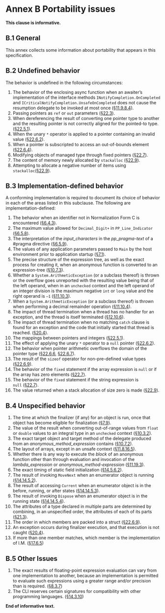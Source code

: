 # Annex B Portability issues

**This clause is informative.**

## B.1 General

This annex collects some information about portability that appears in this specification.

## B.2 Undefined behavior

The behavior is undefined in the following circumstances:

1. The behavior of the enclosing async function when an awaiter’s implementation of the interface methods `INotifyCompletion.OnCompleted` and `ICriticalNotifyCompletion.UnsafeOnCompleted` does not cause the resumption delegate to be invoked at most once ([§11.9.8.4](expressions.md#11984-run-time-evaluation-of-await-expressions)).
1. Passing pointers as `ref` or `out` parameters ([§22.3](unsafe-code.md#223-pointer-types)).
1. When dereferencing the result of converting one pointer type to another and the resulting pointer is not correctly aligned for the pointed-to type. ([§22.5.1](unsafe-code.md#2251-general)).
1. When the unary `*` operator is applied to a pointer containing an invalid value ([§22.6.2](unsafe-code.md#2262-pointer-indirection)).
1. When a pointer is subscripted to access an out-of-bounds element ([§22.6.4](unsafe-code.md#2264-pointer-element-access)).
1. Modifying objects of managed type through fixed pointers ([§22.7](unsafe-code.md#227-the-fixed-statement)).
1. The content of memory newly allocated by `stackalloc` ([§22.9](unsafe-code.md#229-stack-allocation)).
1. Attempting to allocate a negative number of items using `stackalloc`([§22.9](unsafe-code.md#229-stack-allocation)).

## B.3 Implementation-defined behavior

A conforming implementation is required to document its choice of behavior in each of the areas listed in this subclause. The following are implementation-defined:

1. The behavior when an identifier not in Normalization Form C is encountered ([§6.4.3](lexical-structure.md#643-identifiers)).
1. The maximum value allowed for `Decimal_Digit+` in `PP_Line_Indicator` ([§6.5.8](lexical-structure.md#658-line-directives)).
1. The interpretation of the *input_characters* in the *pp_pragma-text* of a #pragma directive ([§6.5.9](lexical-structure.md#659-pragma-directives)).
1. The values of any application parameters passed to `Main` by the host environment prior to application startup ([§7.1](basic-concepts.md#71-application-startup)).
1. The precise structure of the expression tree, as well as the exact process for creating it, when an anonymous function is converted to an expression-tree ([§10.7.3](conversions.md#1073-evaluation-of-lambda-expression-conversions-to-expression-tree-types)).
1. Whether a `System.ArithmeticException` (or a subclass thereof) is thrown or the overflow goes unreported with the resulting value being that of the left operand, when in an `unchecked` context and the left operand of an integer division is the maximum negative `int` or `long` value and the right operand is `–1` ([§11.10.3](expressions.md#11103-division-operator)).
1. When a `System.ArithmeticException` (or a subclass thereof) is thrown when performing a decimal remainder operation ([§11.10.4](expressions.md#11104-remainder-operator)).
1. The impact of thread termination when a thread has no handler for an exception, and the thread is itself terminated ([§12.10.6](statements.md#12106-the-throw-statement)).
1. The impact of thread termination when no matching `catch` clause is found for an exception and the code that initially started that thread is reached. ([§20.4](exceptions.md#204-how-exceptions-are-handled)).
1. The mappings between pointers and integers ([§22.5.1](unsafe-code.md#2251-general)).
1. The effect of applying the unary `*` operator to a `null` pointer ([§22.6.2](unsafe-code.md#2262-pointer-indirection)).
1. The behavior when pointer arithmetic overflows the domain of the pointer type ([§22.6.6](unsafe-code.md#2266-pointer-increment-and-decrement), [§22.6.7](unsafe-code.md#2267-pointer-arithmetic)).
1. The result of the `sizeof` operator for non-pre-defined value types ([§22.6.9](unsafe-code.md#2269-the-sizeof-operator)).
1. The behavior of the `fixed` statement if the array expression is `null` or if the array has zero elements ([§22.7](unsafe-code.md#227-the-fixed-statement)).
1. The behavior of the `fixed` statement if the string expression is `null` ([§22.7](unsafe-code.md#227-the-fixed-statement)).
1. The value returned when a stack allocation of size zero is made ([§22.9](unsafe-code.md#229-stack-allocation)).

## B.4 Unspecified behavior

1. The time at which the finalizer (if any) for an object is run, once that object has become eligible for finalization ([§7.9](basic-concepts.md#79-automatic-memory-management)).
1. The value of the result when converting out-of-range values from `float` or `double` values to an integral type in an `unchecked` context ([§10.3.2](conversions.md#1032-explicit-numeric-conversions)).
1. The exact target object and target method of the delegate produced from an *anonymous_method_expression* contains ([§10.7.2](conversions.md#1072-evaluation-of-anonymous-function-conversions-to-delegate-types)).
1. The layout of arrays, except in an unsafe context ([§11.8.16.5](expressions.md#118165-array-creation-expressions)).
1. Whether there is any way to execute the *block* of an anonymous function other than through evaluation and invocation of the *lambda_expression* or *anonymous_method-expression* ([§11.19.3](expressions.md#11193-anonymous-function-bodies)).
1. The exact timing of static field initialization ([§14.5.6.2](classes.md#14562-static-field-initialization)).
1. The result of invoking `MoveNext` when an enumerator object is running ([§14.14.5.2](classes.md#141452-the-movenext-method)).
1. The result of accessing `Current` when an enumerator object is in the before, running, or after states ([§14.14.5.3](classes.md#141453-the-current-property)).
1. The result of invoking `Dispose` when an enumerator object is in the running state ([§14.14.5.4](classes.md#141454-the-dispose-method)).
1. The attributes of a type declared in multiple parts are determined by combining, in an unspecified order, the attributes of each of its parts ([§21.3](attributes.md#213-attribute-specification)).
1. The order in which members are packed into a struct ([§22.6.9](unsafe-code.md#2269-the-sizeof-operator)).
1. An exception occurs during finalizer execution, and that execution is not caught ([§20.4](exceptions.md#204-how-exceptions-are-handled)).
1. If more than one member matches, which member is the implementation of I.M. ([§17.6.5](interfaces.md#1765-interface-mapping))

## B.5 Other Issues

1. The exact results of floating-point expression evaluation can vary from one implementation to another, because an implementation is permitted to evaluate such expressions using a greater range and/or precision than is required. ([§8.3.7](types.md#837-floating-point-types))
1. The CLI reserves certain signatures for compatibility with other programming languages. ([§14.3.10](classes.md#14310-reserved-member-names))

**End of informative text.**
